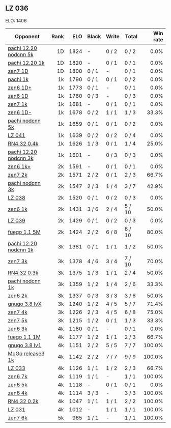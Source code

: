 ## LZ 036 ##

ELO: 1406

Opponent | Rank | ELO | Black | Write | Total | Win rate
---------|-----:|----:|-------|-------|-------|-------:
[pachi 12.20 nodcnn 5k](pachi%2012.20%20nodcnn%205k.md) | 1D | 1824 | - | 0 / 2 | 0 / 2 | 0.0%
[pachi 12.20 1k](pachi%2012.20%201k.md) | 1D | 1820 | - | 0 / 1 | 0 / 1 | 0.0%
[zen7 1D](zen7%201D.md) | 1D | 1800 | 0 / 1 | - | 0 / 1 | 0.0%
[pachi 1k](pachi%201k.md) | 1k | 1790 | 0 / 1 | 0 / 1 | 0 / 2 | 0.0%
[zen6 1D+](zen6%201D+.md) | 1k | 1773 | 0 / 1 | - | 0 / 1 | 0.0%
[zen6 1D](zen6%201D.md) | 1k | 1760 | 0 / 3 | - | 0 / 3 | 0.0%
[zen7 1k](zen7%201k.md) | 1k | 1681 | - | 0 / 1 | 0 / 1 | 0.0%
[zen6 1D-](zen6%201D-.md) | 1k | 1678 | 0 / 2 | 1 / 1 | 1 / 3 | 33.3%
[pachi nodcnn 5k](pachi%20nodcnn%205k.md) | 1k | 1659 | 0 / 1 | 0 / 1 | 0 / 2 | 0.0%
[LZ 041](LZ%20041.md) | 1k | 1639 | 0 / 2 | 0 / 2 | 0 / 4 | 0.0%
[RN4.32 0.4k](RN4.32%200.4k.md) | 1k | 1626 | 1 / 3 | 0 / 1 | 1 / 4 | 25.0%
[pachi 12.20 nodcnn 3k](pachi%2012.20%20nodcnn%203k.md) | 1k | 1601 | - | 0 / 3 | 0 / 3 | 0.0%
[zen6 1k+](zen6%201k+.md) | 2k | 1591 | - | 0 / 1 | 0 / 1 | 0.0%
[zen7 2k](zen7%202k.md) | 2k | 1571 | 2 / 2 | 0 / 1 | 2 / 3 | 66.7%
[pachi nodcnn 3k](pachi%20nodcnn%203k.md) | 2k | 1547 | 2 / 3 | 1 / 4 | 3 / 7 | 42.9%
[LZ 038](LZ%20038.md) | 2k | 1520 | 0 / 1 | 0 / 2 | 0 / 3 | 0.0%
[zen6 1k](zen6%201k.md) | 2k | 1431 | 3 / 6 | 2 / 4 | 5 / 10 | 50.0%
[LZ 039](LZ%20039.md) | 2k | 1429 | 0 / 1 | 0 / 2 | 0 / 3 | 0.0%
[fuego 1.1 5M](fuego%201.1%205M.md) | 2k | 1424 | 2 / 2 | 6 / 8 | 8 / 10 | 80.0%
[pachi 12.20 nodcnn 1k](pachi%2012.20%20nodcnn%201k.md) | 3k | 1381 | 0 / 1 | 1 / 1 | 1 / 2 | 50.0%
[zen7 3k](zen7%203k.md) | 3k | 1378 | 4 / 6 | 3 / 4 | 7 / 10 | 70.0%
[RN4.32 0.3k](RN4.32%200.3k.md) | 3k | 1375 | 1 / 3 | 1 / 1 | 2 / 4 | 50.0%
[pachi nodcnn 1k](pachi%20nodcnn%201k.md) | 3k | 1359 | 1 / 2 | 1 / 4 | 2 / 6 | 33.3%
[zen6 2k](zen6%202k.md) | 3k | 1337 | 0 / 3 | 3 / 3 | 3 / 6 | 50.0%
[gnugo 3.8 lvX](gnugo%203.8%20lvX.md) | 3k | 1240 | 1 / 2 | 4 / 5 | 5 / 7 | 71.4%
[zen7 4k](zen7%204k.md) | 3k | 1226 | 2 / 3 | 4 / 5 | 6 / 8 | 75.0%
[zen7 5k](zen7%205k.md) | 3k | 1215 | 1 / 2 | 0 / 1 | 1 / 3 | 33.3%
[zen6 3k](zen6%203k.md) | 4k | 1180 | 0 / 1 | - | 0 / 1 | 0.0%
[fuego 1.1 1M](fuego%201.1%201M.md) | 4k | 1177 | 1 / 2 | 1 / 1 | 2 / 3 | 66.7%
[gnugo 3.8 lv1](gnugo%203.8%20lv1.md) | 4k | 1151 | 2 / 2 | 5 / 5 | 7 / 7 | 100.0%
[MoGo release3 1k](MoGo%20release3%201k.md) | 4k | 1142 | 2 / 2 | 7 / 7 | 9 / 9 | 100.0%
[LZ 033](LZ%20033.md) | 4k | 1126 | 1 / 1 | 1 / 2 | 2 / 3 | 66.7%
[zen6 7k](zen6%207k.md) | 4k | 1119 | 1 / 1 | - | 1 / 1 | 100.0%
[zen6 5k](zen6%205k.md) | 4k | 1118 | - | 0 / 1 | 0 / 1 | 0.0%
[zen6 4k](zen6%204k.md) | 4k | 1114 | 3 / 3 | - | 3 / 3 | 100.0%
[RN4.32 0.2k](RN4.32%200.2k.md) | 4k | 1047 | 1 / 1 | 1 / 1 | 2 / 2 | 100.0%
[LZ 031](LZ%20031.md) | 4k | 1012 | - | 1 / 1 | 1 / 1 | 100.0%
[zen7 6k](zen7%206k.md) | 5k | 965 | 1 / 1 | - | 1 / 1 | 100.0%
